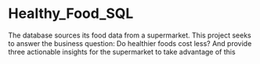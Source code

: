 # Healthy_Food_SQL
The database sources its food data from a supermarket. This project seeks to answer the business question: Do healthier foods cost less? And provide three actionable insights for the supermarket to take advantage of this 

